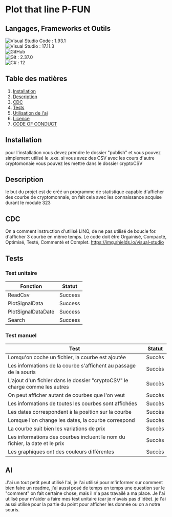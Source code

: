 # Plot that line P-FUN

## Langages, Frameworks et Outils

![Visual Studio Code](https://img.shields.io/badge/Visual%20Studio%20Code-0078d7.svg?style=for-the-badge&logo=visual-studio-code&logoColor=white) : 1.93.1 <br>
![Visual Studio](https://img.shields.io/badge/Visual%20Studio-5C2D91.svg?style=for-the-badge&logo=visual-studio&logoColor=white) : 17.11.3 <br>
![GitHub](https://img.shields.io/badge/github-%23121011.svg?style=for-the-badge&logo=github&logoColor=white) <br>
![Git](https://img.shields.io/badge/git-%23F05033.svg?style=for-the-badge&logo=git&logoColor=white) : 2.37.0 <br>
![C#](https://img.shields.io/badge/c%23-%23239120.svg?style=for-the-badge&logo=csharp&logoColor=white) : 12 <br>
 


## Table des matières

1. [Installation](#installation)
2. [Description](#Description)
3. [CDC](#CDC)
4. [Tests](#Tests)
5. [Utilisation de l'ai](#AI)
6. [Licence](https://github.com/Timcodingeur/Plot_that_line_P_FUN/blob/main/LICENCE.md)
7. [CODE OF CONDUCT](https://github.com/Timcodingeur/Plot_that_line_P_FUN/blob/main/CODE_OF_CONDUCT.md)

## Installation
pour l'installation vous devez prendre le dossier "publish" et vous pouvez simplement utilisé le .exe.
si vous avez des CSV avec les cours d'autre cryptomonaie vous pouvez les mettre dans le dossier cryptoCSV


## Description
le but du projet est de créé un programme de statistique capable d'afficher des courbe de cryptomonnaie, on fait cela avec les connaissance acquise durant le module 323

## CDC
On a comment instruction d'utilisé LINQ, de ne pas utilisé de boucle for. d'afficher 3 courbe en même temps. Le code doit être Orgainisé, Compacté, Optimisé, Testé, Commenté et Complet.
https://img.shields.io/visual-studio


## Tests

### Test unitaire

| Fonction           | Statut  | 
|--------------------|---------|
| ReadCsv            | Success |
| PlotSignalData     | Success |
| PlotSignalDataDate | Success |
| Search             | Success |


### Test manuel

| Test                                                        | Statut  |
|-------------------------------------------------------------|---------|
| Lorsqu'on coche un fichier, la courbe est ajoutée           | Succès  |
| Les informations de la courbe s'affichent au passage de la souris | Succès  |
| L'ajout d'un fichier dans le dossier "cryptoCSV" le charge comme les autres | Succès  |
| On peut afficher autant de courbes que l'on veut            | Succès  |
| Les informations de toutes les courbes sont affichées       | Succès  |
| Les dates correspondent à la position sur la courbe         | Succès  |
| Lorsque l'on change les dates, la courbe correspond         | Succès  |
| La courbe suit bien les variations de prix                  | Succès  |
| Les informations des courbes incluent le nom du fichier, la date et le prix | Succès  |
| Les graphiques ont des couleurs différentes                 | Succès  |



## AI

J'ai un tout petit peut utilisé l'ai, je l'ai utilisé pour m'informer sur comment bien faire un readme, j'ai aussi posé de temps en temps une question sur le "comment" on fait certaine chose, mais il n'a pas travailé a ma place. Je l'ai utilisé pour m'aider a faire mes test unitaire (car je n'avais pas d'idée). je l'ai aussi utilisé pour la partie du point pour afficher les donnée  ou on a notre souris.
